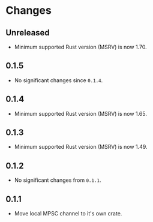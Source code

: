 # Changes

## Unreleased

- Minimum supported Rust version (MSRV) is now 1.70.

## 0.1.5

- No significant changes since `0.1.4`.

## 0.1.4

- Minimum supported Rust version (MSRV) is now 1.65.

## 0.1.3

- Minimum supported Rust version (MSRV) is now 1.49.

## 0.1.2

- No significant changes from `0.1.1`.

## 0.1.1

- Move local MPSC channel to it's own crate.
